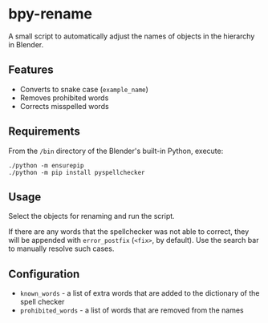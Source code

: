 # bpy-rename

A small script to automatically adjust the names of objects in the hierarchy in Blender.

## Features
- Converts to snake case (`example_name`)
- Removes prohibited words
- Corrects misspelled words


## Requirements
From the `/bin` directory of the Blender's built-in Python, execute:

```
./python -m ensurepip
./python -m pip install pyspellchecker
```

## Usage
Select the objects for renaming and run the script.

If there are any words that the spellchecker was not able to correct, they will be appended with `error_postfix` (`<fix>`, by default). Use the search bar to manually resolve such cases.


## Configuration
- `known_words` - a list of extra words that are added to the dictionary of the spell checker
- `prohibited_words` - a list of words that are removed from the names
